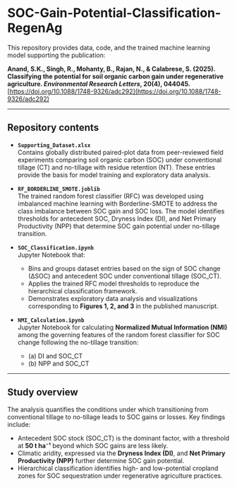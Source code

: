 # SOC-Gain-Potential-Classification-RegenAg

This repository provides data, code, and the trained machine learning model supporting the publication:

**Anand, S.K., Singh, R., Mohanty, B., Rajan, N., & Calabrese, S. (2025). Classifying the potential for soil organic carbon gain under regenerative agriculture. *Environmental Research Letters*, 20(4), 044045.**  
[https://doi.org/10.1088/1748-9326/adc292](https://doi.org/10.1088/1748-9326/adc292)

---

## Repository contents

- **`Supporting_Dataset.xlsx`**  
  Contains globally distributed paired-plot data from peer-reviewed field experiments comparing soil organic carbon (SOC) under conventional tillage (CT) and no-tillage with residue retention (NT). These entries provide the basis for model training and exploratory data analysis.

- **`RF_BORDERLINE_SMOTE.joblib`**  
  The trained random forest classifier (RFC) was developed using imbalanced machine learning with Borderline-SMOTE to address the class imbalance between SOC gain and SOC loss. The model identifies thresholds for antecedent SOC, Dryness Index (DI), and Net Primary Productivity (NPP) that determine SOC gain potential under no-tillage transition.

- **`SOC_Classification.ipynb`**  
  Jupyter Notebook that:  
  - Bins and groups dataset entries based on the sign of SOC change (∆SOC) and antecedent SOC under conventional tillage (SOC_CT).  
  - Applies the trained RFC model thresholds to reproduce the hierarchical classification framework.  
  - Demonstrates exploratory data analysis and visualizations corresponding to **Figures 1, 2, and 3** in the published manuscript.
 
- **`NMI_Calculation.ipynb`**  
  Jupyter Notebook for calculating **Normalized Mutual Information (NMI)** among the governing features of the random forest classifier for SOC change following the no-tillage transition:  
  - (a) DI and SOC_CT  
  - (b) NPP and SOC_CT  
---

## Study overview

The analysis quantifies the conditions under which transitioning from conventional tillage to no-tillage leads to SOC gains or losses. Key findings include:

- Antecedent SOC stock (SOC_CT) is the dominant factor, with a threshold at **50 t ha⁻¹** beyond which SOC gains are less likely.  
- Climatic aridity, expressed via the **Dryness Index (DI)**, and **Net Primary Productivity (NPP)** further determine SOC gain potential.  
- Hierarchical classification identifies high- and low-potential cropland zones for SOC sequestration under regenerative agriculture practices.
